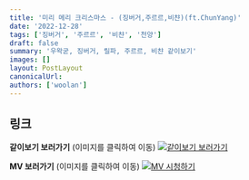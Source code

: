 ```yaml
---
title: '미리 메리 크리스마스 - (징버거,주르르,비챤)(ft.ChunYang)'
date: '2022-12-28'
tags: ['징버거', '주르르', '비챤', '천양']
draft: false
summary: '우왁굳, 징버거, 릴파, 주르르, 비챤 같이보기'
images: []
layout: PostLayout
canonicalUrl:
authors: ['woolan']
---
```


## 링크

**같이보기 보러가기** (이미지를 클릭하여 이동)
[![같이보기 보러가기](../static/images/logo.png)](https://cafe.naver.com/steamindiegame/9119336)

**MV 보러가기** (이미지를 클릭하여 이동)
[![MV 시청하기](https://i.ytimg.com/vi/3XoZ8MsphNw/maxresdefault.jpg)](https://youtu.be/3XoZ8MsphNw)
